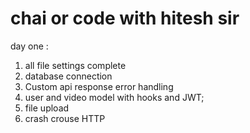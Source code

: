 # chai or code  with hitesh sir 


day one : 
1.  all file settings complete 
2. database connection 
3. Custom api response error handling 
4. user and  video model with hooks and JWT;     
5. file upload 
6. crash crouse HTTP
